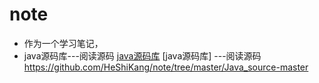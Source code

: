 # note
* 作为一个学习笔记，
* java源码库---阅读源码
[java源码库](https://github.com/HeShiKang/note/tree/master/Java_source-master)
[java源码库] ---阅读源码
 https://github.com/HeShiKang/note/tree/master/Java_source-master
